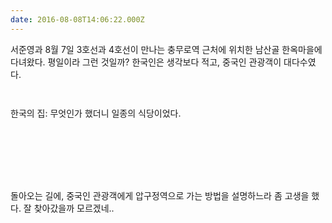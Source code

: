 ```yaml
---
date: 2016-08-08T14:06:22.000Z
---
```


<p>서준영과 8월 7일 3호선과 4호선이 만나는 충무로역 근처에 위치한 남산골 한옥마을에 다녀왔다. 평일이라 그런 것일까? 한국인은 생각보다 적고, 중국인 관광객이 대다수였다.</p>
<p><img src="https://static.sojin.io/images/migrated-photos/2016/08/IMG_5397-1.JPG" alt=""></p>
<p><img src="https://static.sojin.io/images/migrated-photos/2016/08/IMG_5398.JPG" alt=""></p>
<p>한국의 집: 무엇인가 했더니 일종의 식당이었다.</p>
<p><img src="https://static.sojin.io/images/migrated-photos/2016/08/IMG_5399.JPG" alt=""></p>
<p><img src="https://static.sojin.io/images/migrated-photos/2016/08/IMG_5402.JPG" alt=""></p>
<p><img src="https://static.sojin.io/images/migrated-photos/2016/08/IMG_5403.JPG" alt=""></p>
<p><img src="https://static.sojin.io/images/migrated-photos/2016/08/IMG_5406.JPG" alt=""></p>
<p><img src="https://static.sojin.io/images/migrated-photos/2016/08/IMG_5407.JPG" alt=""></p>
<p><img src="https://static.sojin.io/images/migrated-photos/2016/08/IMG_5408.JPG" alt=""></p>
<p><img src="https://static.sojin.io/images/migrated-photos/2016/08/IMG_5410.JPG" alt=""></p>
<p>돌아오는 길에, 중국인 관광객에게 압구정역으로 가는 방법을 설명하느라 좀 고생을 했다. 잘 찾아갔을까 모르겠네..</p>
